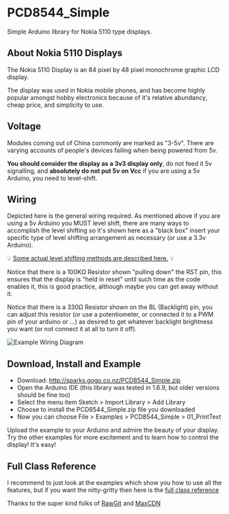 # PCD8544_Simple
Simple Arduino library for Nokia 5110 type displays.

## About Nokia 5110 Displays

The Nokia 5110 Display is an 84 pixel by 48 pixel monochrome graphic LCD display.  

The display was used in Nokia mobile phones, and has become highly popular amongst hobby electronics because of it's relative abundancy, cheap price, and simplicity to use.

## Voltage

Modules coming out of China commonly are marked as "3-5v".  There are varying accounts of people's devices failing when being powered from 5v.

**You should consider the display as a 3v3 display only**, do not feed it 5v signalling, and **absolutely do not put 5v on Vcc** if you are using a 5v Arduino, you need to level-shift.

## Wiring

Depicted here is the general wiring required.  As mentioned above if you are using a 5v Arduino you MUST level shift, there are many ways to accomplish the level shifting so it's shown here as a "black box" insert your specific type of level shifting arrangement as necessary (or use a 3.3v Arduino).

:bulb: [Some actual level shifting methods are described here.](LEVELSHIFT.md) :bulb: 

Notice that there is a 100KΩ Resistor shown "pulling down" the RST pin, this ensures that the display is "held in reset" until such time as the code enables it, this is good practice, although maybe you can get away without it.

Notice that there is a 330Ω Resistor shown on the BL (Backlight) pin, you can adjust this resistor (or use a potentiometer, or connected it to a PWM pin of your arduino or ...) as desired to get whatever backlight brightness you want (or not connect it at all to turn it off).

![Example Wiring Diagram](https://rawgit.com/sleemanj/PCD8544_Simple/master/docs/wiring-diagram.png "Example Wiring Diagram")

## Download, Install and Example

* Download: http://sparks.gogo.co.nz/PCD8544_Simple.zip
* Open the Arduino IDE (this library was tested in 1.6.9, but older versions should be fine too)
* Select the menu item Sketch > Import Library > Add Library
* Choose to install the PCD8544_Simple.zip file you downloaded
* Now you can choose File > Examples > PCD8544_Simple > 01_PrintText

Upload the example to your Arduino and admire the beauty of your display.  Try the other examples for more excitement and to learn how to control the display!  It's easy!

## Full Class Reference

I recommend to just look at the examples which show you how to use all the features, but if you want the nitty-gritty then here is the [full class reference](https://rawgit.com/sleemanj/PCD8544_Simple/70b4c90/docs/html/class_p_c_d8544___simple.html)

Thanks to the super kind folks of [RawGit](https://rawgit.com/) and [MaxCDN](http://www.maxcdn.com/)
